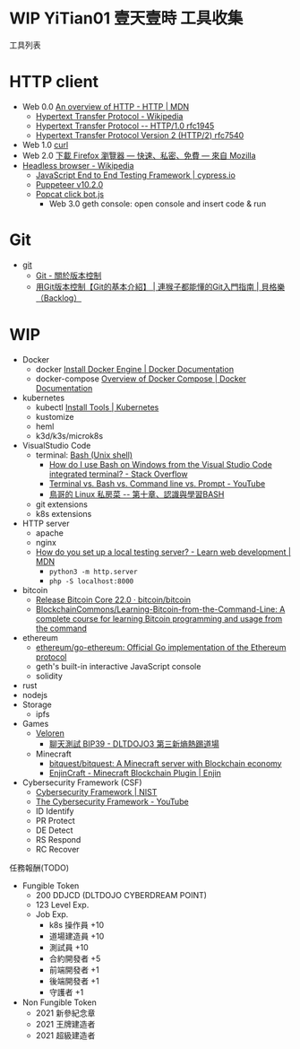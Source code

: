 # WIP YiTian01 壹天壹時 工具收集

工具列表

# HTTP client
  
- Web 0.0 [An overview of HTTP - HTTP | MDN](https://developer.mozilla.org/en-US/docs/Web/HTTP/Overview)
  - [Hypertext Transfer Protocol - Wikipedia](https://en.wikipedia.org/wiki/Hypertext_Transfer_Protocol)
  - [Hypertext Transfer Protocol -- HTTP/1.0 rfc1945](https://datatracker.ietf.org/doc/html/rfc1945)
  - [Hypertext Transfer Protocol Version 2 (HTTP/2) rfc7540](https://datatracker.ietf.org/doc/html/rfc7540)
- Web 1.0 [curl](https://github.com/curl/curl)
- Web 2.0 [下載 Firefox 瀏覽器 — 快速、私密、免費 — 來自 Mozilla](https://www.mozilla.org/zh-TW/firefox/new/)
- [Headless browser - Wikipedia](https://en.wikipedia.org/wiki/Headless_browser)
  - [JavaScript End to End Testing Framework | cypress.io](https://www.cypress.io/)
  - [Puppeteer v10.2.0](https://pptr.dev/)
  - [Popcat click bot.js](https://gist.github.com/DaWe35/0febd8b058e4476967d12675a622c989)
    - Web 3.0 geth console: open console and insert code & run

# Git

- [git](https://github.com/git/git)
  - [Git - 關於版本控制](https://git-scm.com/book/zh-tw/v2/%E9%96%8B%E5%A7%8B-%E9%97%9C%E6%96%BC%E7%89%88%E6%9C%AC%E6%8E%A7%E5%88%B6)
  - [用Git版本控制【Git的基本介紹】 | 連猴子都能懂的Git入門指南 | 貝格樂（Backlog）](https://backlog.com/git-tutorial/tw/intro/intro1_1.html)

# WIP

- Docker
  - docker [Install Docker Engine | Docker Documentation](https://docs.docker.com/engine/install/)
  - docker-compose [Overview of Docker Compose | Docker Documentation](https://docs.docker.com/compose/)
- kubernetes
  - kubectl [Install Tools | Kubernetes](https://kubernetes.io/docs/tasks/tools/)
  - kustomize
  - heml
  - k3d/k3s/microk8s
- VisualStudio Code
  - terminal: [Bash (Unix shell)](https://en.wikipedia.org/wiki/Bash_(Unix_shell))
    - [How do I use Bash on Windows from the Visual Studio Code integrated terminal? - Stack Overflow](https://stackoverflow.com/questions/42606837/how-do-i-use-bash-on-windows-from-the-visual-studio-code-integrated-terminal)
    - [Terminal vs. Bash vs. Command line vs. Prompt - YouTube](https://www.youtube.com/watch?v=hMSByvFHOro)
    - [鳥哥的 Linux 私房菜 -- 第十章、認識與學習BASH](http://linux.vbird.org/linux_basic/0320bash.php)
  - git extensions
  - k8s extensions
- HTTP server
  - apache
  - nginx
  - [How do you set up a local testing server? - Learn web development | MDN](https://developer.mozilla.org/en-US/docs/Learn/Common_questions/set_up_a_local_testing_server)
    - ```python3 -m http.server```
    - ```php -S localhost:8000```
- bitcoin
  - [Release Bitcoin Core 22.0 · bitcoin/bitcoin](https://github.com/bitcoin/bitcoin/releases/tag/v22.0)
  - [BlockchainCommons/Learning-Bitcoin-from-the-Command-Line: A complete course for learning Bitcoin programming and usage from the command](https://github.com/BlockchainCommons/Learning-Bitcoin-from-the-Command-Line)
- ethereum
  - [ethereum/go-ethereum: Official Go implementation of the Ethereum protocol](https://github.com/ethereum/go-ethereum)
  - geth's built-in interactive JavaScript console
  - solidity
- rust
- nodejs
- Storage
  - ipfs
- Games
  - [Veloren](https://veloren.net/)
    - [聊天測試 BIP39 - DLTDOJO3 第三新熵熱踢道場](https://dltdojo.github.io/taichu-crypto/mad-red/veloren/chat-dltdojo-bip39/index.html)
  - Minecraft
    - [bitquest/bitquest: A Minecraft server with Blockchain economy](https://github.com/bitquest/bitquest)
    - [EnjinCraft - Minecraft Blockchain Plugin | Enjin](https://enjin.io/software/enjincraft)
- Cybersecurity Framework (CSF)
  - [Cybersecurity Framework | NIST](https://www.nist.gov/cyberframework)
  - [The Cybersecurity Framework - YouTube](https://www.youtube.com/watch?v=J9ToNuwmyF0&t)
  - ID Identify
  - PR Protect
  - DE Detect
  - RS Respond
  - RC Recover


任務報酬(TODO)

- Fungible Token
  - 200 DDJCD (DLTDOJO CYBERDREAM POINT)
  - 123 Level Exp. 
  - Job Exp.
    - k8s 操作員 +10
    - 道場建造員 +10
    - 測試員 +10
    - 合約開發者 +5
    - 前端開發者 +1
    - 後端開發者 +1
    - 守護者 +1
- Non Fungible Token
  - 2021 新參紀念章
  - 2021 王牌建造者
  - 2021 超級建造者